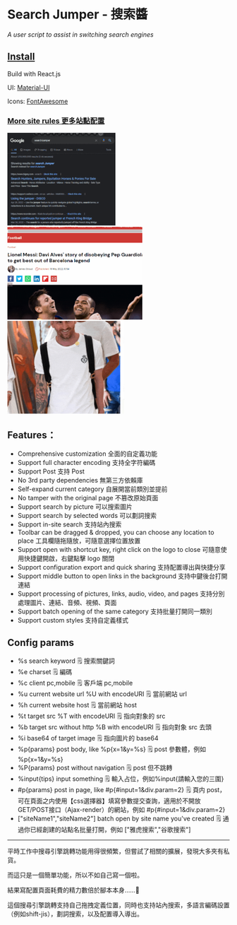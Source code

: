 # Search Jumper - 搜索醬 
*A user script to assist in switching search engines*

## [Install](https://greasyfork.org/scripts/445274-searchjumper)

Build with React.js

UI: [Material-UI](https://mui.com/)

Icons: [FontAwesome](https://fontawesome.com/)

### [More site rules 更多站點配置](https://github.com/hoothin/SearchJumper/issues?q=label%3A%22Sites+Rule%22)

<img src='demo1.gif' height='210px'><img src='demo3.gif' height='210px'><img src='demo2.gif' height='210px'>

## Features：
+ Comprehensive customization 全面的自定義功能
+ Support full character encoding 支持全字符編碼
+ Support Post 支持 Post
+ No 3rd party dependencies 無第三方依賴庫
+ Self-expand current category 自展開當前類別並提前
+ No tamper with the original page 不篡改原始頁面
+ Support search by picture 可以搜索圖片
+ Support search by selected words 可以劃詞搜索
+ Support in-site search 支持站內搜索
+ Toolbar can be dragged & dropped, you can choose any location to place 工具欄隨拖隨放，可隨意選擇位置放置
+ Support open with shortcut key, right click on the logo to close 可隨意使用快捷鍵開啟，右鍵點擊 logo 關閉
+ Support configuration export and quick sharing 支持配置導出與快捷分享
+ Support middle button to open links in the background 支持中鍵後台打開連結
+ Support processing of pictures, links, audio, video, and pages 支持分別處理圖片、連結、音頻、視頻、頁面
+ Support batch opening of the same category 支持批量打開同一類別
+ Support custom styles 支持自定義樣式

## Config params
* %s search keyword 🗒️ 搜索關鍵詞
* %e charset 🗒️ 編碼
* %c client pc,mobile 🗒️ 客戶端 pc,mobile
* %u current website url %U with encodeURI 🗒️ 當前網站 url
* %h current website host 🗒️ 當前網站 host
* %t target src %T with encodeURI 🗒️ 指向對象的 src
* %b target src without http %B with encodeURI 🗒️ 指向對象 src 去頭
* %i base64 of target image 🗒️ 指向圖片的 base64
* %p{params} post body, like %p{x=1&y=%s} 🗒️ post 參數體，例如 %p{x=1&y=%s}
* %P{params} post without navigation 🗒️ post 但不跳轉
* %input{tips} input something 🗒️ 輸入占位，例如%input{請輸入您的三圍}
* #p{params} post in page, like #p{#input=1&div.param=2} 🗒️ 頁内 post，可在頁面之内使用【css選擇器】填寫參數提交查詢，適用於不開放GET/POST接口（Ajax-render）的網站，例如 #p{#input=1&div.param=2}
* \["siteName1","siteName2"\] batch open by site name you've created 🗒️ 通過你已經創建的站點名批量打開，例如 \["雅虎搜索","谷歌搜索"\]

---

平時工作中搜尋引擎跳轉功能用得很頻繁，但嘗試了相關的擴展，發現大多夾有私貨。

而這只是一個簡單功能，所以不如自己寫一個啦。

結果寫配置頁面耗費的精力數倍於腳本本身……🤦‍

這個搜尋引擎跳轉支持自己拖拽定義位置，同時也支持站內搜索，多語言編碼設置（例如shift-jis），劃詞搜索，以及配置導入導出。

